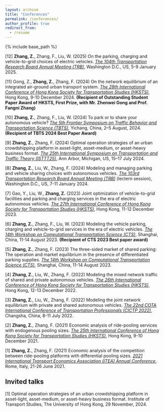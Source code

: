 ```yaml
---
layout: archive
title: "Conferences"
permalink: /conferences/
author_profile: true
redirect_from:
  - /resume
---
```

{% include base_path %}

[12] **Zhang, Z.**, Zhang, F., Liu, W. (2025) On the parking, charging and vehicle-to-grid choices of electric vehicles. *<u>The 104th Transportation Research Board Annual Meeting (TRB)</u>*, Washington D.C., US, 5-9 January 2025.

[11] Gong, Z., **Zhang, Z.**, Zhang, F. (2024) On the network equilibrium of an integrated air-ground urban transport system. *<u>The 28th International Conference of Hong Kong Society for Transportation Studies (HKSTS)</u>*, Hong Kong, 9-10 December 2024. **(Recipient of Outstanding Student Paper Award of HKSTS, First Prize, with Mr. Zhenwei Gong and Prof. Fangni Zhang)**

[10] **Zhang, Z.**, Zhang, F., Liu, W. (2024) To park or to share your autonomous vehicle? *<u>The 5th Frontier
Symposium on Traffic Behavior and Transportation Science (TBTS)</u>*, Yichang, China, 2–5 August, 2024. **(Recipient of TBTS 2024 Best Paper Award)**

[9] **Zhang, Z.**, Zhang, F. (2024) Optimal operation strategies of an urban crowdshipping platform in
asset-light, asset-medium, or asset-heavy business format. *<u> The 25th International Symposium on
Transportation and Traffic Theory (ISTTT25)</u>*, Ann Arbor, Michigan, US, 15–17 July 2024.

[8] **Zhang, Z.**, Liu, W., Zhang, F. (2024) Modeling and managing parking and vehicle sharing choices
with autonomous vehicles. *<u>The 103rd Transportation Research Board Annual Meeting (TRB)</u>* (lectern
session), Washington D.C., US, 7-11 January 2024.

[7] Gao, Y., Liu, W., **Zhang, Z.** (2023) Joint optimization of vehicle-to-grid facilities and parking and
charging services in the era of electric autonomous vehicles. *<u>The 27th International Conference of
Hong Kong Society for Transportation Studies (HKSTS)</u>*, Hong Kong, 11-12 December 2023.

[6] **Zhang, Z.**, Zhang, F., Liu, W. (2023) Modeling the vehicle parking, charging and vehicle-to-grid services
in the era of electric vehicles. *<u>The 14th Workshop on Computational Transportation Science (CTS)</u>*,
Shanghai, China, 11-14 August 2023. **(Recipient of CTS 2023 Best paper award)**

[5] **Zhang, Z.**, Zhang, F. (2023) The three-sided market of shared parking: The operation and market
equilibrium in the presence of differentiated parking supplies. *<u>The 14th Workshop on Computational
Transportation Science (CTS)</u>*, Shanghai, China, 11-14 August 2023.

[4] **Zhang, Z.**, Liu, W., Zhang, F. (2022) Modeling the mixed network traffic of shared and private
autonomous vehicles. *<u>The 26th International Conference of Hong Kong Society for Transportation
Studies (HKSTS)</u>*, Hong Kong, 12-13 December 2022.

[3] **Zhang, Z.**, Liu, W., Zhang, F. (2022) Modeling the joint network equilibrium with private and shared
autonomous vehicles. *<u>The 22nd COTA International Conference of Transportation Professionals (CICTP
2022)</u>*, Changsha, China, 8-11 July 2022.

[2] **Zhang, Z.**, Zhang, F. (2021) Economic analysis of ride-pooling services with endogenous pooling sizes.
*<u>The 25th International Conference of Hong Kong Society for Transportation Studies (HKSTS)</u>*, Hong
Kong, 9-10 December 2021.

[1] **Zhang, Z.**, Zhang, F. (2021) Economic analysis of the competition between ride-pooling platforms
with differential pooling sizes. *<u>2021 International Transport Economics Association (ITEA) Annual
Conference</u>*, Rome, Italy, 21-26 June 2021.

Invited talks
------
[1] Optimal operation strategies of an urban crowdshipping platform in asset-light, asset-medium, or asset-heavy business format. Institute of Transport Studies, The University of Hong Kong, 29 November, 2024.
